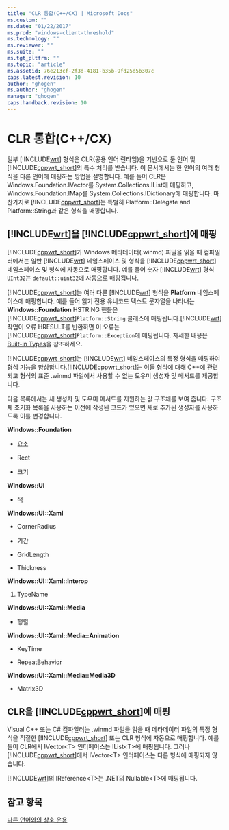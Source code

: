 ```yaml
---
title: "CLR 통합(C++/CX) | Microsoft Docs"
ms.custom: ""
ms.date: "01/22/2017"
ms.prod: "windows-client-threshold"
ms.technology: ""
ms.reviewer: ""
ms.suite: ""
ms.tgt_pltfrm: ""
ms.topic: "article"
ms.assetid: 76e213cf-2f3d-4181-b35b-9fd25d5b307c
caps.latest.revision: 10
author: "ghogen"
ms.author: "ghogen"
manager: "ghogen"
caps.handback.revision: 10
---
```

# CLR 통합(C++/CX)
일부 [!INCLUDE[wrt](../cppcx/includes/wrt-md.md)] 형식은 CLR\(공용 언어 런타임\)을 기반으로 둔 언어 및 [!INCLUDE[cppwrt_short](../cppcx/includes/cppwrt-short-md.md)]의 특수 처리를 받습니다. 이 문서에서는 한 언어의 여러 형식을 다른 언어에 매핑하는 방법을 설명합니다. 예를 들어 CLR은 Windows.Foundation.IVector를 System.Collections.IList에 매핑하고, Windows.Foundation.IMap를 System.Collections.IDictionary에 매핑합니다. 마찬가지로 [!INCLUDE[cppwrt_short](../cppcx/includes/cppwrt-short-md.md)]는 특별히 Platform::Delegate and Platform::String과 같은 형식을 매핑합니다.  
  
## [!INCLUDE[wrt](../cppcx/includes/wrt-md.md)]을 [!INCLUDE[cppwrt_short](../cppcx/includes/cppwrt-short-md.md)]에 매핑  
 [!INCLUDE[cppwrt_short](../cppcx/includes/cppwrt-short-md.md)]가 Windows 메타데이터\(.winmd\) 파일을 읽을 때 컴파일러에서는 일반 [!INCLUDE[wrt](../cppcx/includes/wrt-md.md)] 네임스페이스 및 형식을 [!INCLUDE[cppwrt_short](../cppcx/includes/cppwrt-short-md.md)] 네임스페이스 및 형식에 자동으로 매핑합니다. 예를 들어 숫자 [!INCLUDE[wrt](../cppcx/includes/wrt-md.md)] 형식 `UInt32`는 `default::uint32`에 자동으로 매핑됩니다.  
  
 [!INCLUDE[cppwrt_short](../cppcx/includes/cppwrt-short-md.md)]는 여러 다른 [!INCLUDE[wrt](../cppcx/includes/wrt-md.md)] 형식을 **Platform** 네임스페이스에 매핑합니다. 예를 들어 읽기 전용 유니코드 텍스트 문자열을 나타내는 **Windows::Foundation** HSTRING 핸들은 [!INCLUDE[cppwrt_short](../cppcx/includes/cppwrt-short-md.md)]`Platform::String` 클래스에 매핑됩니다.[!INCLUDE[wrt](../cppcx/includes/wrt-md.md)] 작업이 오류 HRESULT를 반환하면 이 오류는 [!INCLUDE[cppwrt_short](../cppcx/includes/cppwrt-short-md.md)]`Platform::Exception`에 매핑됩니다. 자세한 내용은 [Built\-in Types](http://msdn.microsoft.com/ko-kr/acc196fd-09da-4882-b554-6c94685ec75f)을 참조하세요.  
  
 [!INCLUDE[cppwrt_short](../cppcx/includes/cppwrt-short-md.md)]는 [!INCLUDE[wrt](../cppcx/includes/wrt-md.md)] 네임스페이스의 특정 형식을 매핑하여 형식 기능을 향상합니다.[!INCLUDE[cppwrt_short](../cppcx/includes/cppwrt-short-md.md)]는 이들 형식에 대해 C\+\+에 관련되고 형식의 표준 .winmd 파일에서 사용할 수 없는 도우미 생성자 및 메서드를 제공합니다.  
  
 다음 목록에서는 새 생성자 및 도우미 메서드를 지원하는 값 구조체를 보여 줍니다. 구조체 초기화 목록을 사용하는 이전에 작성된 코드가 있으면 새로 추가된 생성자를 사용하도록 이를 변경합니다.  
  
 **Windows::Foundation**  
  
-   요소  
  
-   Rect  
  
-   크기  
  
 **Windows::UI**  
  
-   색  
  
 **Windows::UI::Xaml**  
  
-   CornerRadius  
  
-   기간  
  
-   GridLength  
  
-   Thickness  
  
 **Windows::UI::Xaml::Interop**  
  
1.  TypeName  
  
 **Windows::UI::Xaml::Media**  
  
-   행렬  
  
 **Windows::UI::Xaml::Media::Animation**  
  
-   KeyTime  
  
-   RepeatBehavior  
  
 **Windows::UI::Xaml::Media::Media3D**  
  
-   Matrix3D  
  
## CLR을 [!INCLUDE[cppwrt_short](../cppcx/includes/cppwrt-short-md.md)]에 매핑  
 Visual C\+\+ 또는 C\# 컴파일러는 .winmd 파일을 읽을 때 메타데이터 파일의 특정 형식을 적절한 [!INCLUDE[cppwrt_short](../cppcx/includes/cppwrt-short-md.md)] 또는 CLR 형식에 자동으로 매핑합니다. 예를 들어 CLR에서 IVector\<T\> 인터페이스는 IList\<T\>에 매핑됩니다. 그러나 [!INCLUDE[cppwrt_short](../cppcx/includes/cppwrt-short-md.md)]에서 IVector\<T\> 인터페이스는 다른 형식에 매핑되지 않습니다.  
  
 [!INCLUDE[wrt](../cppcx/includes/wrt-md.md)]의 IReference\<T\>는 .NET의 Nullable\<T\>에 매핑됩니다.  
  
## 참고 항목  
 [다른 언어와의 상호 운용](../cppcx/interoperating-with-other-languages-c-cx.md)